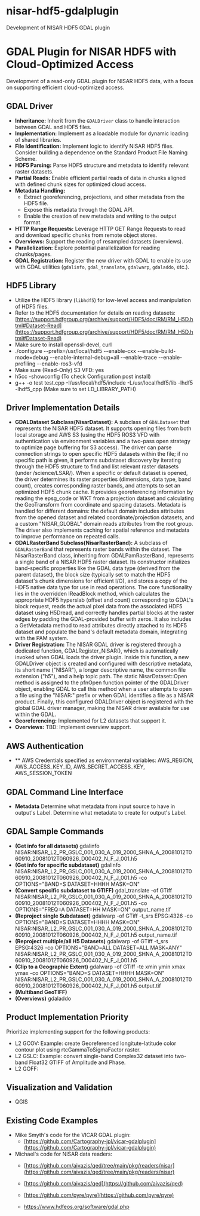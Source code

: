# nisar-hdf5-gdalplugin
Development of NISAR HDF5 GDAL plugin
# GDAL Plugin for NISAR HDF5 with Cloud-Optimized Access

Development of a read-only GDAL plugin for NISAR HDF5 data, with a focus on supporting efficient cloud-optimized access.

## GDAL Driver

* **Inheritance:** Inherit from the `GDALDriver` class to handle interaction between GDAL and HDF5 files.
* **Implementation:** Implement as a loadable module for dynamic loading of shared libraries.
* **File Identification:**  Implement logic to identify NISAR HDF5 files. Consider building a dependence on the Standard Product File Naming Scheme.
* **HDF5 Parsing:** Parse HDF5 structure and metadata to identify relevant raster datasets.
* **Partial Reads:** Enable efficient partial reads of data in chunks aligned with defined chunk sizes for optimized cloud access.
* **Metadata Handling:**
    * Extract georeferencing, projections, and other metadata from the HDF5 file.
    * Expose this metadata through the GDAL API.
    * Enable the creation of new metadata and writing to the output format.
* **HTTP Range Requests:** Leverage HTTP GET Range Requests to read and download specific chunks from remote object stores.
* **Overviews:** Support the reading of resampled datasets (overviews).
* **Parallelization:** Explore potential parallelization for reading chunks/pages.
* **GDAL Registration:** Register the new driver with GDAL to enable its use with GDAL utilities (`gdalinfo`, `gdal_translate`, `gdalwarp`, `gdaladdo`, etc.).

## HDF5 Library

* Utilize the HDF5 library (`libhdf5`) for low-level access and manipulation of HDF5 files.
* Refer to the HDF5 documentation for details on reading datasets: [https://support.hdfgroup.org/archive/support/HDF5/doc/RM/RM_H5D.html#Dataset-Read](https://support.hdfgroup.org/archive/support/HDF5/doc/RM/RM_H5D.html#Dataset-Read)
* Make sure to install openssl-devel, curl
* ./configure --prefix=/usr/local/hdf5 --enable-cxx --enable-build-mode=debug --enable-internal-debug=all --enable-trace --enable-profiling --enable-ros3-vfd
* Make sure (Read-Only) S3 VFD: yes
* h5cc -showconfig (To check Configuration post install)
* g++ -o test test.cpp -I/usr/local/hdf5/include -L/usr/local/hdf5/lib -lhdf5 -lhdf5_cpp  (Make sure to set LD_LIBRARY_PATH)

## Driver Implementation Details

* **GDALDataset Subclass(NisarDataset):** A subclass of `GDALDataset` that represents the NISAR HDF5 dataset. It supports opening files from both local storage and AWS S3 (using the HDF5 ROS3 VFD with authentication via environment variables and a two-pass open strategy to optimize page buffering for S3 access). The driver can parse connection strings to open specific HDF5 datasets within the file; if no specific path is given, it performs subdataset discovery by iterating through the HDF5 structure to find and list relevant raster datasets (under /science/LSAR/). When a specific or default dataset is opened, the driver determines its raster properties (dimensions, data type, band count), creates corresponding raster bands, and attempts to set an optimized HDF5 chunk cache. It provides georeferencing information by reading the epsg_code or WKT from a projection dataset and calculating the GeoTransform from coordinate and spacing datasets. Metadata is handled for different domains: the default domain includes attributes from the opened dataset and related coordinate/projection datasets, and a custom "NISAR_GLOBAL" domain reads attributes from the root group. The driver also implements caching for spatial reference and metadata to improve performance on repeated calls.
* **GDALRasterBand Subclass(NisarRasterBand):** A subclass of `GDALRasterBand` that represents raster bands within the dataset.  The NisarRasterBand class, inheriting from GDALPamRasterBand, represents a single band of a NISAR HDF5 raster dataset. Its constructor initializes band-specific properties like the GDAL data type (derived from the parent dataset), the block size (typically set to match the HDF5 dataset's chunk dimensions for efficient I/O), and stores a copy of the HDF5 native data type for use in read operations. The core functionality lies in the overridden IReadBlock method, which calculates the appropriate HDF5 hyperslab (offset and count) corresponding to GDAL's block request, reads the actual pixel data from the associated HDF5 dataset using H5Dread, and correctly handles partial blocks at the raster edges by padding the GDAL-provided buffer with zeros. It also includes a GetMetadata method to read attributes directly attached to its HDF5 dataset and populate the band's default metadata domain, integrating with the PAM system.
* **Driver Registration:** The NISAR GDAL driver is registered through a dedicated function, GDALRegister_NISAR(), which is automatically invoked when GDAL loads the driver plugin. Inside this function, a new GDALDriver object is created and configured with descriptive metadata, its short name ("NISAR"), a longer descriptive name, the common file extension ("h5"), and a help topic path. The static NisarDataset::Open method is assigned to the pfnOpen function pointer of the GDALDriver object, enabling GDAL to call this method when a user attempts to open a file using the "NISAR:" prefix or when GDAL identifies a file as a NISAR product. Finally, this configured GDALDriver object is registered with the global GDAL driver manager, making the NISAR driver available for use within the GDAL.
* **Georeferencing:** Implemented for L2 datasets that support it.
* **Overviews:** TBD: Implement overview support.

## AWS Authentication
* ** AWS Credentials specified as environmental variables: AWS_REGION, AWS_ACCESS_KEY_ID, AWS_SECRET_ACCESS_KEY, AWS_SESSION_TOKEN

## GDAL Command Line Interface

* **Metadata** Determine what metadata from input source to have in output's Label.  Determine what metadata to create for output's Label.

## GDAL Sample Commands
* **(Get info for all datasets)** gdalinfo NISAR:NISAR_L2_PR_GSLC_001_030_A_019_2000_SHNA_A_20081012T060910_20081012T060926_D00402_N_F_J_001.h5
* **(Get info for specific subdataset)** gdalinfo NISAR:NISAR_L2_PR_GSLC_001_030_A_019_2000_SHNA_A_20081012T060910_20081012T060926_D00402_N_F_J_001.h5 -co OPTIONS="BAND=S DATASET=HHHH MASK=ON"
* **(Convert specific subdataset to GTIFF)** gdal_translate -of GTiff NISAR:NISAR_L2_PR_GSLC_001_030_A_019_2000_SHNA_A_20081012T060910_20081012T060926_D00402_N_F_J_001.h5 -co OPTIONS="FREQ=A DATASET=HH MASK=ON" output_name.tif
* **(Reproject single Subdataset)** gdalwarp -of GTiff -t_srs EPSG:4326 -co OPTIONS="BAND=S DATASET=HHHH MASK=ON" NISAR:NISAR_L2_PR_GSLC_001_030_A_019_2000_SHNA_A_20081012T060910_20081012T060926_D00402_N_F_J_001.h5 output_name.tif
* **(Reproject multiple/all H5 Datasets)** gdalwarp -of GTiff -t_srs EPSG:4326 -co OPTIONS="BAND=ALL DATASET=ALL MASK=ANY" NISAR:NISAR_L2_PR_GSLC_001_030_A_019_2000_SHNA_A_20081012T060910_20081012T060926_D00402_N_F_J_001.h5
* **(Clip to a Geographic Extent)** gdalwarp -of GTiff -te xmin ymin xmax ymax -co OPTIONS="BAND=S DATASET=HHHH MASK=ON" NISAR:NISAR_L2_PR_GSLC_001_030_A_019_2000_SHNA_A_20081012T060910_20081012T060926_D00402_N_F_J_001.h5 output.tif
* **(Multiband GeoTIFF)**
* **(Overviews)** gdaladdo
  
## Product Implementation Priority

Prioritize implementing support for the following products:

* L2 GCOV: Example: create Georeferenced longitute-latitude color contour plot using rtcGammaToSigmaFactor raster.  
* L2 GSLC: Example: convert single-band Complex32 dataset into two-band Float32 GTIFF of Amplitude and Phase.
* L2 GOFF:

## Visualization and Validation
* QGIS

## Existing Code Examples

* Mike Smyth's code for the VICAR GDAL plugin:
    *  [https://github.com/Cartography-jpl/vicar-gdalplugin](https://github.com/Cartography-jpl/vicar-gdalplugin)
* Michael's code for NISAR data readers:
    *  [https://github.com/aivazis/qed/tree/main/pkg/readers/nisar](https://github.com/aivazis/qed/tree/main/pkg/readers/nisar)
    *  [https://github.com/aivazis/qed](https://github.com/aivazis/qed)
    *  [https://github.com/pyre/pyre](https://github.com/pyre/pyre)
 
    *  https://www.hdfeos.org/software/gdal.php
